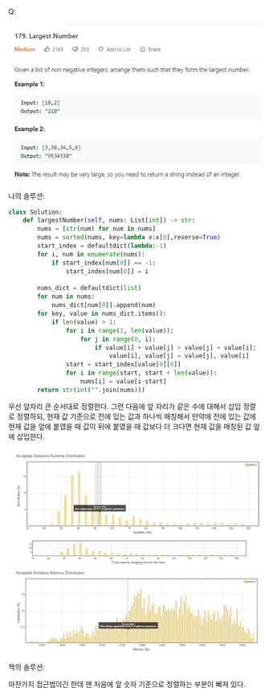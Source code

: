 Q:

![](./Figure/179(1).JPG)



나의 솔루션:

```python 
class Solution:
    def largestNumber(self, nums: List[int]) -> str:
        nums = [str(num) for num in nums]
        nums = sorted(nums, key=lambda x:x[0],reverse=True)
        start_index = defaultdict(lambda:-1)
        for i, num in enumerate(nums):
            if start_index[num[0]] == -1:
                start_index[num[0]] = i
                
        nums_dict = defaultdict(list)
        for num in nums:
            nums_dict[num[0]].append(num)
        for key, value in nums_dict.items():
            if len(value) > 1:
                for i in range(1, len(value)):
                    for j in range(0, i):
                        if value[i] + value[j] > value[j] + value[i]:
                            value[i], value[j] = value[j], value[i]
                start = start_index[value[0][0]]
                for i in range(start, start + len(value)):
                    nums[i] = value[i-start]
        return str(int("".join(nums)))    
```

우선 앞자리 큰 순서대로 정렬한다. 그런 다음에 앞 자리가 같은 수에 대해서 삽입 정렬로 정렬하되, 현재 값 기준으로 전에 있는 값과 하나씩 매칭해서 만약에 전에 있는 값에 현재 값을 앞에 붙였을 때 값이 뒤에 붙였을 때 값보다 더 크다면 현재 값을 매칭된 값 앞에 삽입한다. 



![](./Figure/179(2).JPG)



책의 솔루션:

마찬가지 접근법이긴 한데 맨 처음에 앞 숫자 기준으로 정렬하는 부분이 빠져 있다. 
